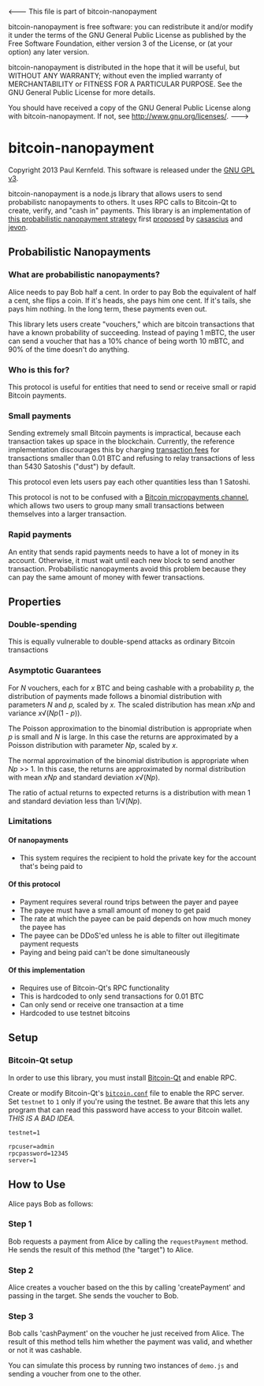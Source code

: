 <---
This file is part of bitcoin-nanopayment

bitcoin-nanopayment is free software: you can redistribute it and/or modify
it under the terms of the GNU General Public License as published by
the Free Software Foundation, either version 3 of the License, or
(at your option) any later version.

bitcoin-nanopayment is distributed in the hope that it will be useful,
but WITHOUT ANY WARRANTY; without even the implied warranty of
MERCHANTABILITY or FITNESS FOR A PARTICULAR PURPOSE.  See the
GNU General Public License for more details.

You should have received a copy of the GNU General Public License
along with bitcoin-nanopayment.  If not, see <http://www.gnu.org/licenses/>.
--->



bitcoin-nanopayment
===================
Copyright 2013 Paul Kernfeld.  This software is released under the [GNU GPL v3][gpl].

bitcoin-nanopayment is a node.js library that allows users to send probabilistc nanopayments to others.  It uses RPC calls to Bitcoin-Qt to create, verify, and "cash in" payments.  This library is an implementation of [this probabilistic nanopayment strategy][nanopayments] first [proposed][proposal] by [casascius][casascius] and [jevon][jevon].


Probabilistic Nanopayments
--------------------------

### What are probabilistic nanopayments?
Alice needs to pay Bob half a cent.  In order to pay Bob the equivalent of half a cent, she flips a coin.  If it's heads, she pays him one cent.  If it's tails, she pays him nothing.  In the long term, these payments even out.

This library lets users create "vouchers," which are bitcoin transactions that have a known probability of succeeding.  Instead of paying 1 mBTC, the user can send a voucher that has a 10% chance of being worth 10 mBTC, and 90% of the time doesn't do anything.

### Who is this for?
This protocol is useful for entities that need to send or receive small or rapid Bitcoin payments.

### Small payments
Sending extremely small Bitcoin payments is impractical, because each transaction takes up space in the blockchain.  Currently, the reference implementation discourages this by charging [transaction fees][fees] for transactions smaller than 0.01 BTC and refusing to relay transactions of less than 5430 Satoshis ("dust") by default.

This protocol even lets users pay each other quantities less than 1 Satoshi.

This protocol is not to be confused with a [Bitcoin micropayments channel][micropayments], which allows two users to group many small transactions between themselves into a larger transaction.

### Rapid payments
An entity that sends rapid payments needs to have a lot of money in its account.  Otherwise, it must wait until each new block to send another transaction.  Probabilistic nanopayments avoid this problem because they can pay the same amount of money with fewer transactions.


Properties
----------
### Double-spending
This is equally vulnerable to double-spend attacks as ordinary Bitcoin transactions

### Asymptotic Guarantees
For *N* vouchers, each for *x* BTC and being cashable with a probability *p,* the distribution of payments made follows a binomial distribution with parameters *N* and *p,* scaled by *x.*  The scaled distribution has mean *xNp* and variance *x*√(*Np*(1 - *p*)).

The Poisson approximation to the binomial distribution is appropriate when *p* is small and *N* is large. In this case the returns are approximated by a Poisson distribution with parameter *Np*, scaled by *x*.

The normal approximation of the binomial distribution is appropriate when *Np* >> 1.  In this case, the returns are approximated by normal distribution with mean *xNp* and standard deviation *x*√(*Np*).

The ratio of actual returns to expected returns is a distribution with mean 1 and standard deviation less than 1/√(*Np*).

### Limitations
#### Of nanopayments
* This system requires the recipient to hold the private key for the account that's being paid to

#### Of this protocol
* Payment requires several round trips between the payer and payee
* The payee must have a small amount of money to get paid
* The rate at which the payee can be paid depends on how much money the payee has
* The payee can be DDoS'ed unless he is able to filter out illegitimate payment requests
* Paying and being paid can't be done simultaneously

#### Of this implementation
* Requires use of Bitcoin-Qt's RPC functionality
* This is hardcoded to only send transactions for 0.01 BTC
* Can only send or receive one transaction at a time
* Hardcoded to use testnet bitcoins

Setup
-----
### Bitcoin-Qt setup
In order to use this library, you must install [Bitcoin-Qt][bitcoin-qt] and enable RPC.

Create or modify Bitcoin-Qt's [`bitcoin.conf`][bitcoin-conf] file to enable the RPC server.  Set `testnet` to `1` only if you're using the testnet.  Be aware that this lets any program that can read this password have access to your Bitcoin wallet.  *THIS IS A BAD IDEA.*

    testnet=1

    rpcuser=admin
    rpcpassword=12345
    server=1


How to Use
----------
Alice pays Bob as follows:

### Step 1
Bob requests a payment from Alice by calling the `requestPayment` method.  He sends the result of this method (the "target") to Alice.

### Step 2
Alice creates a voucher based on the this by calling 'createPayment' and passing in the target.  She sends the voucher to Bob.

### Step 3
Bob calls 'cashPayment' on the voucher he just received from Alice.  The result of this method tells him whether the payment was valid, and whether or not it was cashable.


You can simulate this process by running two instances of `demo.js` and sending a voucher from one to the other.



[gpl]: http://www.gnu.org/licenses/gpl.html
[nanopayments]: https://en.bitcoin.it/wiki/Nanopayments "The Bitcoin wiki's explanation of the probabilistic nanopayment protocol"
[proposal]: https://bitcointalk.org/index.php?topic=62558.msg836758#msg836758
[casascius]: https://www.casascius.com/
[jevon]: https://twitter.com/jevon
[micropayments]: https://en.bitcoin.it/wiki/Contracts#Example_7:_Rapidly-adjusted_.28micro.29payments_to_a_pre-determined_party "The Bitcoin wiki's explanation of the rapidly-adjected micropayment channel protocol"
[fees]: https://en.bitcoin.it/wiki/Transaction_fees "The Bitcoin wiki's summary of transaction fees"
[bitcoin-qt]: http://bitcoin.org/en/download "Download Bitcoin-Qt"
[bitcoin-conf]: https://en.bitcoin.it/wiki/Running_Bitcoin#Bitcoin.conf_Configuration_File  "The Bitcoin wiki's intro to bitcoin.conf files"